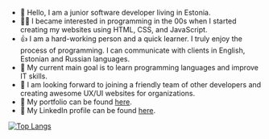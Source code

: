 - 👋 Hello, I am a junior software developer living in Estonia.
- 👩‍💻 I became interested in programming in the 00s when I started creating my websites using HTML, CSS, and JavaScript.
- 👍 I am a hard-working person and a quick learner. I truly enjoy the process of programming. I can communicate with clients in English, Estonian and Russian languages.
- 🌱 My current main goal is to learn programming languages and improve IT skills.
- 💞️ I am looking forward to joining a friendly team of other developers and creating awesome UX/UI websites for organizations.
- 📁 My portfolio can be found [here](http://angelina.rf.gd/).
- 📁 My LinkedIn profile can be found [here](https://www.linkedin.com/in/angelina-prokofjeva-a92833244/).

[![Top Langs](https://github-readme-stats.vercel.app/api/top-langs/?username=angelania2020&layout=compact&theme=default)](https://github.com/anuraghazra/github-readme-stats)

<!---
angelania2020/angelania2020 is a ✨ special ✨ repository because its `README.md` (this file) appears on your GitHub profile.
You can click the Preview link to take a look at your changes.
--->
